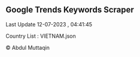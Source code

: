 

## Google Trends Keywords Scraper 
 
Last Update 12-07-2023 , 04:41:45

Country List :
VIETNAM.json



© Abdul Muttaqin 
